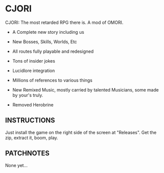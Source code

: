 # CJORI
CJORI: The most retarded RPG there is. A mod of OMORI.

- A Complete new story including us

- New Bosses, Skills, Worlds, Etc

- All routes fully playable and redesigned

- Tons of insider jokes

- Lucidlore integration

- Millions of references to various things

- New Remixed Music, mostly carried by talented Musicians, some made by your's truly.

- Removed Herobrine

## INSTRUCTIONS

Just install the game on the right side of the screen at "Releases". 
Get the zip, extract it, boom, play.

## PATCHNOTES

None yet...
